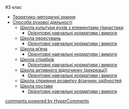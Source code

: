 <div id="hypercomments_widget" class="js-hypercomments-widget invisible"></div>

#3 клас 

*	[Теоретико-методичні знання](teoretiko_metodychni_znannya.md)
*	[Способи рухової діяльності](sposoby_rukhovoi_diyalnosty.md)
	* [Школа культури рухів з елементами гімнастики](shkola_kultury_rukhiv_z_elementamy_himnastyky.md)
		* [Орієнтовні навчальні нормативи і вимоги](normatyvy_i_vymoohy1.md)
	* [Школа пересувань](shkola_peresuvan.md)
		* [Орієнтовні навчальні нормативи і вимоги](normatyvy_i_vymoohy2.md)
	* [Школа м’яча](shkola_myacha.md)
		* [Орієнтовні навчальні нормативи і вимоги](normatyvy_i_vymoohy3.md)
	* [Школа стрибків](shkola_strybkyv.md)
		* [Орієнтовні навчальні нормативи і вимоги](normatyvy_i_vymoohy4.md)
	* [Школа активного відпочинку (рекреації)](shkola_aktyvnoho_vidpochynku.md)
		* [Орієнтовні навчальні нормативи і вимоги](normatyvy_i_vymoohy5.md)
	* [Школа сприяння розвитку фізичних здібностей](shkola_spryiannya_rozvytku_fizychnykh_zdibnostei.md)
	* [Школа постави](shkola_postavy.md)
		* [Орієнтовні навчальні нормативи і вимоги](normatyvy_i_vymoohy7.md)


<div class="js-hypercomments-container">
    <a href="http://hypercomments.com" class="hc-link" title="comments widget">comments powered by HyperComments</a>
</div>